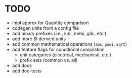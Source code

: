 # TODO

- impl approx for Quantity comparison
- codegen units from a config file
- add binary prefixes (i.e., kibi, mebi, gibi, etc.)
- add more SI derived units
- add common mathematical operations (`abs`, `powi`, `sqrt`)
- add feature flags for conditional compilation
  - unit categories (electrical, mechanical, etc.)
  - prefix sets (common vs. all)
- add docs
- add doc-tests
